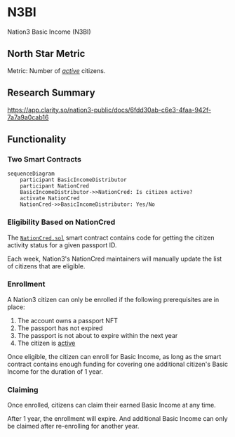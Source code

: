 # N3BI

Nation3 Basic Income (N3BI)

## North Star Metric

Metric: Number of [_active_](https://github.com/nation3/nationcred-datasets/tree/main/nationcred#definition-of-active) citizens.

## Research Summary

https://app.clarity.so/nation3-public/docs/6fdd30ab-c6e3-4faa-942f-7a7a9a0cab16

## Functionality

### Two Smart Contracts

```mermaid
sequenceDiagram
    participant BasicIncomeDistributor
    participant NationCred
    BasicIncomeDistributor->>NationCred: Is citizen active?
    activate NationCred
    NationCred->>BasicIncomeDistributor: Yes/No
```

### Eligibility Based on NationCred

The [`NationCred.sol`](https://github.com/nation3/nationcred-contracts/blob/main/contracts/NationCred.sol) smart contract contains code for getting the citizen activity status for a given passport ID.

Each week, Nation3's NationCred maintainers will manually update the list of citizens that are eligible.

### Enrollment

A Nation3 citizen can only be enrolled if the following prerequisites are in place:

1. The account owns a passport NFT
1. The passport has not expired
1. The passport is not about to expire within the next year
1. The citizen is [active](https://github.com/nation3/nationcred-datasets/tree/main/nationcred#definition-of-active)

Once eligible, the citizen can enroll for Basic Income, as long as the smart contract contains enough funding for 
covering one additional citizen's Basic Income for the duration of 1 year.

### Claiming

Once enrolled, citizens can claim their earned Basic Income at any time.

After 1 year, the enrollment will expire. And additional Basic Income can only be claimed after re-enrolling for 
another year.
